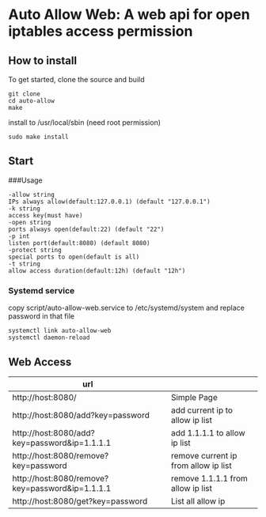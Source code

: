 Auto Allow Web: A web api for open iptables access permission
=============================================================

How to install
--------------
To get started, clone the source and build
```shell
git clone  
cd auto-allow
make
```

install to /usr/local/sbin  (need root permission)
```shell
sudo make install
```

Start
--------
###Usage
````
-allow string
IPs always allow(default:127.0.0.1) (default "127.0.0.1")
-k string
access key(must have)
-open string
ports always open(default:22) (default "22")
-p int
listen port(default:8080) (default 8080)
-protect string
special ports to open(default is all)
-t string
allow access duration(default:12h) (default "12h")
````

### Systemd service
copy script/auto-allow-web.service to /etc/systemd/system and replace password in that file
````shell
systemctl link auto-allow-web
systemctl daemon-reload
````

Web Access
----------------
|  url   |   |
|  ----  | ----  |
|http://host:8080/ |Simple Page|
|http://host:8080/add?key=password|add current ip to allow ip list|
|http://host:8080/add?key=password&ip=1.1.1.1|add 1.1.1.1 to allow ip list|
|http://host:8080/remove?key=password|remove current ip from allow ip list|
|http://host:8080/remove?key=password&ip=1.1.1.1|remove 1.1.1.1 from allow ip list|
|http://host:8080/get?key=password |List all allow ip|

